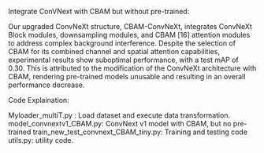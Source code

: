 Integrate ConVNext with CBAM but without pre-trained:

Our upgraded ConvNeXt structure, CBAM-ConvNeXt, integrates ConvNeXt Block modules, downsampling modules, and CBAM [16] attention modules to address complex background interference. Despite the selection of CBAM for its combined channel and spatial attention capabilities, experimental results show suboptimal performance, with a test mAP of 0.30. This is attributed to the modification of the ConvNeXt architecture with CBAM, rendering pre-trained models unusable and resulting in an overall performance decrease.

Code Explaination:

Myloader_multiT.py : Load dataset and execute data transformation.
model_convnextv1_CBAM.py: ConvNext v1 model with CBAM, but no pre-trained
train_new_test_convnext_CBAM_tiny.py: Training and testing code
utils.py: utility code.
